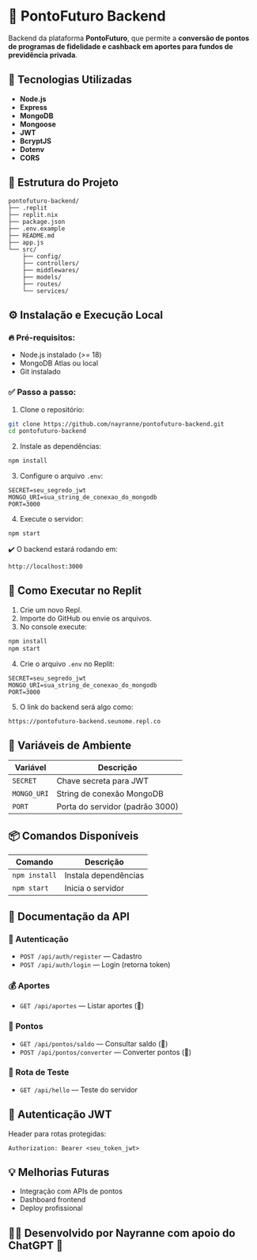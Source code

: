 # 🚀 PontoFuturo Backend

Backend da plataforma **PontoFuturo**, que permite a **conversão de pontos de programas de fidelidade e cashback em aportes para fundos de previdência privada**.

## 🔗 Tecnologias Utilizadas
- **Node.js**
- **Express**
- **MongoDB**
- **Mongoose**
- **JWT**
- **BcryptJS**
- **Dotenv**
- **CORS**

## 📁 Estrutura do Projeto
```
pontofuturo-backend/
├── .replit
├── replit.nix
├── package.json
├── .env.example
├── README.md
├── app.js
└── src/
    ├── config/
    ├── controllers/
    ├── middlewares/
    ├── models/
    ├── routes/
    └── services/
```

## ⚙️ Instalação e Execução Local
### 🔥 Pré-requisitos:
- Node.js instalado (>= 18)
- MongoDB Atlas ou local
- Git instalado

### ✅ Passo a passo:
1. Clone o repositório:
```bash
git clone https://github.com/nayranne/pontofuturo-backend.git
cd pontofuturo-backend
```

2. Instale as dependências:
```bash
npm install
```

3. Configure o arquivo `.env`:
```plaintext
SECRET=seu_segredo_jwt
MONGO_URI=sua_string_de_conexao_do_mongodb
PORT=3000
```

4. Execute o servidor:
```bash
npm start
```
✔️ O backend estará rodando em:
```
http://localhost:3000
```

## 🚀 Como Executar no Replit
1. Crie um novo Repl.
2. Importe do GitHub ou envie os arquivos.
3. No console execute:
```bash
npm install
npm start
```
4. Crie o arquivo `.env` no Replit:
```
SECRET=seu_segredo_jwt
MONGO_URI=sua_string_de_conexao_do_mongodb
PORT=3000
```
5. O link do backend será algo como:
```
https://pontofuturo-backend.seunome.repl.co
```

## 🔐 Variáveis de Ambiente
| Variável   | Descrição                         |
| ----------- | ---------------------------------- |
| `SECRET`    | Chave secreta para JWT            |
| `MONGO_URI` | String de conexão MongoDB         |
| `PORT`      | Porta do servidor (padrão 3000)   |

## 📦 Comandos Disponíveis
| Comando        | Descrição                |
|----------------|---------------------------|
| `npm install`  | Instala dependências      |
| `npm start`    | Inicia o servidor         |

## 📑 Documentação da API
### 🔐 Autenticação
- `POST /api/auth/register` — Cadastro
- `POST /api/auth/login` — Login (retorna token)

### 💰 Aportes
- `GET /api/aportes` — Listar aportes (🔐)

### 🎯 Pontos
- `GET /api/pontos/saldo` — Consultar saldo (🔐)
- `POST /api/pontos/converter` — Converter pontos (🔐)

### 📜 Rota de Teste
- `GET /api/hello` — Teste do servidor

## 🔐 Autenticação JWT
Header para rotas protegidas:
```
Authorization: Bearer <seu_token_jwt>
```

## 💡 Melhorias Futuras
- Integração com APIs de pontos
- Dashboard frontend
- Deploy profissional

## 👨‍💻 Desenvolvido por Nayranne com apoio do ChatGPT 🚀
